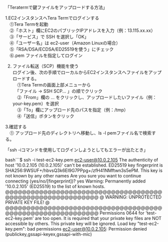 「Teratermで鍵ファイルをアップロードする方法」  
  
1.EC2インスタンスへTera Termでログインする  
　⓵Tera Termを起動  
　⓶「ホスト」欄にEC2のパブリックIPアドレスを入力（例：13.115.xx.xx）  
　⓷「サービス」で SSH を選択し「OK」  
　⓸「ユーザー名」は ec2-user（Amazon Linuxの場合）  
　⓹「RSA/DSA/ECDSA/ED25519を使う」にチェック  
　⓺.pem ファイルを指定してログイン  
  
2. ファイル転送（SCP）機能を使う  
ログイン後、次の手順でローカルからEC2インスタンスへファイルをアップロードする。  
　⓵Tera Termの画面上部メニューから  
　「ファイル → SSH SCP... 」の順でクリック  
　⓶「From」欄の ... をクリックし、アップロードしたいファイル（例：your-key.pem）を選択  
　⓷「To」欄にアップロード先のパスを指定（例：/tmp）  
　⓸「送信」ボタンをクリック  
  
3.確認する  
　⓵ アップロード先のディレクトリへ移動し、ls -l pemファイル名で検索する。  
  
「ssh -iコマンドを使用してログインしようとしてもエラーが出たとき」  
  
bash```$ ssh -i test-ec2-key.pem ec2-user@10.0.2.105
The authenticity of host '10.0.2.105 (10.0.2.105)' can't be established.
ED25519 key fingerprint is SHA256:9WSUF+/hbvsQ3k6EI9G7PPpg+/zfH41NMftwn3s5ePM.
This key is not known by any other names
Are you sure you want to continue connecting (yes/no/[fingerprint])? yes
Warning: Permanently added '10.0.2.105' (ED25519) to the list of known hosts.
@@@@@@@@@@@@@@@@@@@@@@@@@@@@@@@@@@@@@@@@@@@@@@@@@@@@@@@@@@@
@         WARNING: UNPROTECTED PRIVATE KEY FILE!          @
@@@@@@@@@@@@@@@@@@@@@@@@@@@@@@@@@@@@@@@@@@@@@@@@@@@@@@@@@@@
Permissions 0644 for 'test-ec2-key.pem' are too open.
It is required that your private key files are NOT accessible by others.
This private key will be ignored.
Load key "test-ec2-key.pem": bad permissions
ec2-user@10.0.2.105: Permission denied (publickey,gssapi-keyex,gssapi-with-mic)
```

